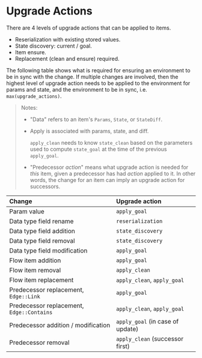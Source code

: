 # Upgrade Actions

There are 4 levels of upgrade actions that can be applied to items.

* Reserialization with existing stored values.
* State discovery: current / goal.
* Item ensure.
* Replacement (clean and ensure) required.

The following table shows what is required for ensuring an environment to be in sync with the change. If multiple changes are involved, then the highest level of upgrade action needs to be applied to the environment for params and state, and the environment to be in sync, i.e. `max(upgrade_actions)`.


> Notes:
>
> * "Data" refers to an item's `Params`, `State`, or `StateDiff`.
> * Apply is associated with params, state, and diff.
>
>     `apply_clean` needs to know `state_clean` based on the parameters used to compute `state_goal` at the time of the previous `apply_goal`.
>
> * "Predecessor *action*" means what upgrade action is needed for *this* item, given a predecessor has had *action* applied to it. In other words, the change for an item can imply an upgrade action for successors.

| Change                                    | Upgrade action                   |
|:------------------------------------------|:---------------------------------|
| Param value                               | `apply_goal`                     |
| Data type field rename                    | `reserialization`                |
| Data type field addition                  | `state_discovery`                |
| Data type field removal                   | `state_discovery`                |
| Data type field modification              | `apply_goal`                     |
| Flow item addition                        | `apply_goal`                     |
| Flow item removal                         | `apply_clean`                    |
| Flow item replacement                     | `apply_clean`, `apply_goal`      |
| Predecessor replacement, `Edge::Link`     | `apply_goal`                     |
| Predecessor replacement, `Edge::Contains` | `apply_clean`, `apply_goal`      |
| Predecessor addition / modification       | `apply_goal` (in case of update) |
| Predecessor removal                       | `apply_clean` (successor first)  |
